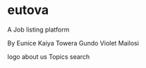 # eutova
A Job listing platform

By Eunice Kaiya
Towera Gundo
Violet Mailosi

logo       about us      Topics    search